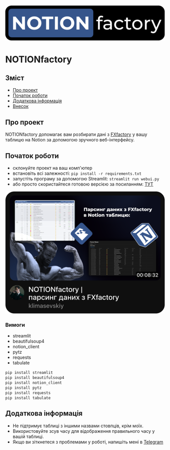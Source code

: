 <p align="center">
   <img src="imgs/Logo-Full.png?raw=true "/>
</p>

# NOTIONfactory

## Зміст

- [Про проект](#про-проект)
- [Початок роботи](#початок-роботи)
- [Додаткова інформація](#додаткова-інформація)
- [Внесок](../CONTRIBUTING.md)

## Про проект <a name = "про-проект"></a>

NOTIONfactory допомагає вам розбирати дані з [FXfactory](https://www.forexfactory.com/calendar) у вашу таблицю на Notion за допомогою зручного веб-інтерфейсу.

## Початок роботи <a name = "початок-роботи"></a>

- склонуйте проект на ваш комп'ютер
- встановіть всі залежності: `pip install -r requirements.txt`
- запустіть програму за допомогою Streamlit: `streamlit run webui.py`
- або просто скористайтеся готовою версією за посиланням: [ТУТ](https://notionfactrory-by-klimasevskiy.streamlit.app/)

[![YT-video](imgs/Video.png?raw=true)](https://youtu.be/6Fr4sdUvYPs)

### Вимоги

- streamlit
- beautifulsoup4
- notion_client
- pytz
- requests
- tabulate

```
pip install streamlit
pip install beautifulsoup4
pip install notion_client
pip install pytz
pip install requests
pip install tabulate
```

## Додаткова інформація <a name = "додаткова-інформація"></a>

- Не підтримує таблиці з іншими назвами стовпців, крім моїх.
- Використовуйте зсув часу для відображення правильного часу у вашій таблиці.
- Якщо ви зіткнетеся з проблемами у роботі, напишіть мені в [Telegram](https://t.me/klimasevskiy)
